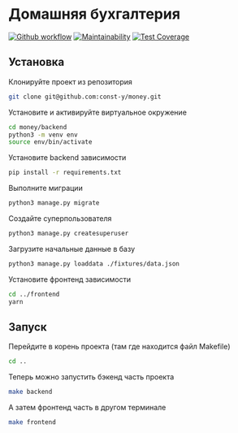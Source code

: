 # Домашняя бухгалтерия
[![Github workflow](https://github.com/const-y/money/actions/workflows/tests.yml/badge.svg)](https://github.com/const-y/money/actions)
[![Maintainability](https://api.codeclimate.com/v1/badges/3d649aed5880f3cef832/maintainability)](https://codeclimate.com/github/const-y/money/maintainability)
[![Test Coverage](https://api.codeclimate.com/v1/badges/3d649aed5880f3cef832/test_coverage)](https://codeclimate.com/github/const-y/money/test_coverage)

## Установка

Клонируйте проект из репозитория

```bash
git clone git@github.com:const-y/money.git
```

Установите и активируйте виртуальное окружение

```bash
cd money/backend
python3 -m venv env
source env/bin/activate
```

Установите backend зависимости

```bash
pip install -r requirements.txt
```

Выполните миграции

```bash
python3 manage.py migrate
```

Создайте суперпользователя

```bash
python3 manage.py createsuperuser
```

Загрузите начальные данные в базу

```bash
python3 manage.py loaddata ./fixtures/data.json
```

Установите фронтенд зависимости

```bash
cd ../frontend
yarn
```

## Запуск

Перейдите в корень проекта (там где находится файл Makefile)

```bash
cd ..
```

Теперь можно запустить бэкенд часть проекта

```bash
make backend
```

А затем фронтенд часть в другом терминале

```bash
make frontend
```
